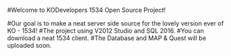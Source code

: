 #Welcome to KODevelopers 1534 Open Source Project!


#Our goal is to make a neat server side source for the lovely version ever of KO - 1534!
#The project using V2012 Studio and SQL 2016.
#You can download a neat 1534 client.
#The Database and MAP & Quest will be uploaded soon.
